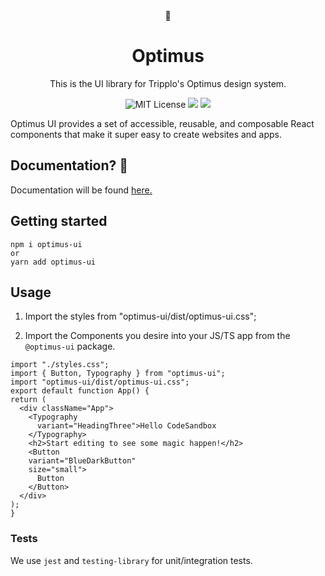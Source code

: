 <div align="center">
    <div><span>🤖</span></div>
    <h1 align="center">Optimus</h1>
    <p>This is the UI library for Tripplo's Optimus design system. 
    <a href="https://github.com/Tripplo-Software/optimus" title="Tripplo Optimus">
    </a>
    <p>
      <img alt="MIT License" src="https://img.shields.io/github/license/Tripplo-Software/optimus"/>
      <img src="https://img.shields.io/github/issues/Tripplo-Software/optimus">
      <img src="https://img.shields.io/npm/v/optimus-ui">
    </p>
  </div>
  Optimus UI provides a set of accessible, reusable, and composable React
  components that make it super easy to create websites and apps.

  ## Documentation? 📝
  Documentation will be found <a href="optimus-ui.netlify.app/">here.</a>

  ## Getting started

  ```shell
  npm i optimus-ui
  or
  yarn add optimus-ui
  ```

  ## Usage

  1. Import the styles from "optimus-ui/dist/optimus-ui.css";

  2. Import the Components you desire into your JS/TS app from the `@optimus-ui` package.

  ```tsx
  import "./styles.css";
  import { Button, Typography } from "optimus-ui";
  import "optimus-ui/dist/optimus-ui.css";
  export default function App() {
  return (
    <div className="App">
      <Typography
        variant="HeadingThree">Hello CodeSandbox
      </Typography>
      <h2>Start editing to see some magic happen!</h2>
      <Button 
      variant="BlueDarkButton" 
      size="small">
        Button
      </Button>
    </div>
  );
}
  ```

  ### Tests

We use `jest` and `testing-library` for unit/integration tests.
